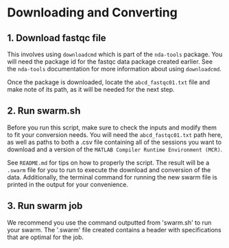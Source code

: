 # Downloading and Converting

## 1. Download fastqc file

This involves using `downloadcmd` which is part of the `nda-tools` package. You will need the package id for the fastqc data package created earlier. See the `nda-tools` documentation for more information about using `downloadcmd`.

Once the package is downloaded, locate the `abcd_fastqc01.txt` file and make note of its path, as it will be needed for the next step.


## 2. Run swarm.sh

Before you run this script, make sure to check the inputs and modify them to fit your conversion needs. You will need the `abcd_fastqc01.txt` path here, as well as paths to both a .csv file containing all of the sessions you want to download and a version of the `MATLAB Compiler Runtime Environment (MCR)`.

See `README.md` for tips on how to properly the script. The result will be a `.swarm` file for you to run to execute the download and conversion of the data. Additionally, the terminal command for running the new swarm file is printed in the output for your convenience.


## 3. Run swarm job

We recommend you use the command outputted from 'swarm.sh' to run your swarm. The '.swarm' file created contains a header with specifications that are optimal for the job.
